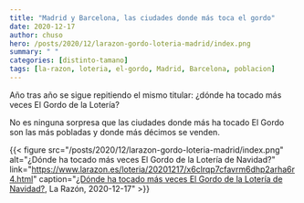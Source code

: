 ```yaml
---
title: "Madrid y Barcelona, las ciudades donde más toca el gordo"
date: 2020-12-17
author: chuso
hero: /posts/2020/12/larazon-gordo-loteria-madrid/index.png
summary: " "
categories: [distinto-tamano]
tags: [la-razon, loteria, el-gordo, Madrid, Barcelona, poblacion]
---
```


Año tras año se sigue repitiendo el mismo titular: ¿dónde ha tocado más veces El Gordo de la Lotería?

No es ninguna sorpresa que las ciudades donde más ha tocado El Gordo son las más pobladas y donde más décimos se venden.

{{< figure src="/posts/2020/12/larazon-gordo-loteria-madrid/index.png" alt="¿Dónde ha tocado más veces El Gordo de la Lotería de Navidad?" link="https://www.larazon.es/loteria/20201217/x6clrqp7cfavrm6dhp2arha6r4.html" caption="[¿Dónde ha tocado más veces El Gordo de la Lotería de Navidad?](https://www.larazon.es/loteria/20201217/x6clrqp7cfavrm6dhp2arha6r4.html), La Razón, 2020-12-17" >}}
